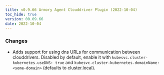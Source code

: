 ```yaml
---
title: v0.9.66 Armory Agent Clouddriver Plugin (2022-10-04)
toc_hide: true
version: 00.09.66
date: 2022-10-04
---
```


### Changes
- Adds support for using dns URLs for communication between clouddrivers. Disabled by default, enable it with `kubesvc.cluster-kubernetes.useDNS: true` and `kubesvc.cluster-kubernetes.domainName: <some-domain>` (defaults to cluster.local).
